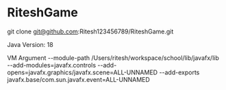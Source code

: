 # RiteshGame

git clone git@github.com:Ritesh123456789/RiteshGame.git

Java Version: 18


VM Argument
--module-path /Users/ritesh/workspace/school/lib/javafx/lib --add-modules=javafx.controls --add-opens=javafx.graphics/javafx.scene=ALL-UNNAMED --add-exports javafx.base/com.sun.javafx.event=ALL-UNNAMED


